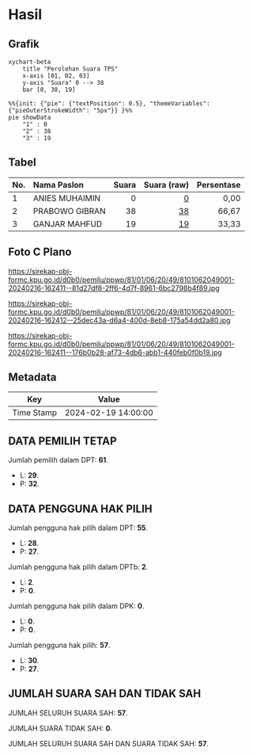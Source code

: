 # Hasil

## Grafik

```mermaid
xychart-beta
    title "Perolehan Suara TPS"
    x-axis [01, 02, 03]
    y-axis "Suara" 0 --> 38
    bar [0, 38, 19]
```

```mermaid
%%{init: {"pie": {"textPosition": 0.5}, "themeVariables": {"pieOuterStrokeWidth": "5px"}} }%%
pie showData
    "1" : 0
    "2" : 38
    "3" : 19
```

## Tabel

| No. | Nama Paslon    | Suara | Suara (raw) | Persentase |
|:--- |:-------------- | -----:| -----------:| ----------:|
| 1   | ANIES MUHAIMIN | 0     | [0][p-1]    | 0,00       |
| 2   | PRABOWO GIBRAN | 38    | [38][p-2]   | 66,67      |
| 3   | GANJAR MAHFUD  | 19    | [19][p-3]   | 33,33      |


[p-1]: https://github.com/gigit-pemilu/pemilu-2024-81-maluku/blob/main/pilpres/hitung-suara/sub/81-maluku/sub/01-maluku-tengah/sub/06-seram-utara/sub/2049-hatuolo/sub/001-tps/sub/paslon-1.txt
[p-2]: https://github.com/gigit-pemilu/pemilu-2024-81-maluku/blob/main/pilpres/hitung-suara/sub/81-maluku/sub/01-maluku-tengah/sub/06-seram-utara/sub/2049-hatuolo/sub/001-tps/sub/paslon-2.txt
[p-3]: https://github.com/gigit-pemilu/pemilu-2024-81-maluku/blob/main/pilpres/hitung-suara/sub/81-maluku/sub/01-maluku-tengah/sub/06-seram-utara/sub/2049-hatuolo/sub/001-tps/sub/paslon-3.txt

## Foto C Plano

https://sirekap-obj-formc.kpu.go.id/d0b0/pemilu/ppwp/81/01/06/20/49/8101062049001-20240216-162411--81d27df8-2ff6-4d7f-8961-6bc2798b4f89.jpg

https://sirekap-obj-formc.kpu.go.id/d0b0/pemilu/ppwp/81/01/06/20/49/8101062049001-20240216-162412--25dec43a-d6a4-400d-8eb8-175a54dd2a80.jpg

https://sirekap-obj-formc.kpu.go.id/d0b0/pemilu/ppwp/81/01/06/20/49/8101062049001-20240216-162411--176b0b28-af73-4db6-abb1-440feb0f0b19.jpg


## Metadata

| Key        | Value               |
| ---------- | ------------------- |
| Time Stamp | 2024-02-19 14:00:00 |


## DATA PEMILIH TETAP

Jumlah pemilih dalam DPT: **61**.
 * L: **29**.
 * P: **32**.

## DATA PENGGUNA HAK PILIH

Jumlah pengguna hak pilih dalam DPT: **55**.
 * L: **28**.
 * P: **27**.

Jumlah pengguna hak pilih dalam DPTb: **2**.
 * L: **2**.
 * P: **0**.

Jumlah pengguna hak pilih dalam DPK: **0**.
 * L: **0**.
 * P: **0**.

Jumlah pengguna hak pilih: **57**.
 * L: **30**.
 * P: **27**.

## JUMLAH SUARA SAH DAN TIDAK SAH

JUMLAH SELURUH SUARA SAH: **57**.

JUMLAH SUARA TIDAK SAH: **0**.

JUMLAH SELURUH SUARA SAH DAN SUARA TIDAK SAH: **57**.


